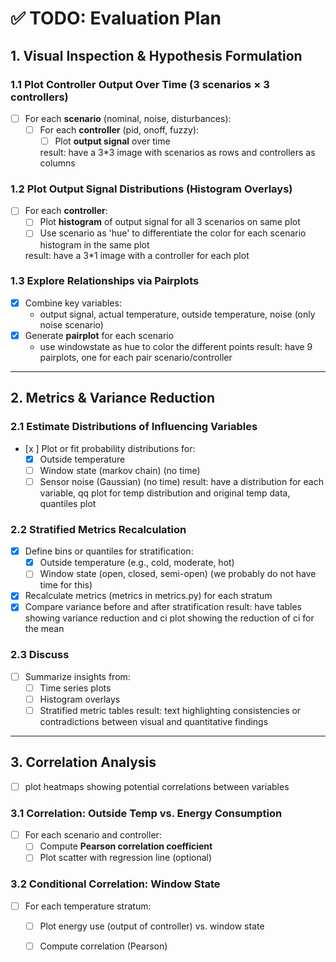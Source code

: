 # ✅ TODO: Evaluation Plan

## 1. Visual Inspection & Hypothesis Formulation

### 1.1 Plot Controller Output Over Time (3 scenarios × 3 controllers)
- [ ] For each **scenario** (nominal, noise, disturbances):
  - [ ] For each **controller** (pid, onoff, fuzzy):
    - [ ] Plot **output signal** over time
    
    result: have a 3*3 image with scenarios as rows and controllers as columns

### 1.2 Plot Output Signal Distributions (Histogram Overlays)
- [ ] For each **controller**:
  - [ ] Plot **histogram** of output signal for all 3 scenarios on same plot
  - [ ] Use scenario as 'hue' to differentiate the color for each scenario histogram in the same plot

  result: have a 3*1 image with a controller for each plot

### 1.3 Explore Relationships via Pairplots
- [x] Combine key variables:
  - output signal, actual temperature, outside temperature, noise (only noise scenario)
- [x] Generate **pairplot** for each scenario
  - use windowstate as hue to color the different points
  result: have 9 pairplots, one for each pair scenario/controller

---

## 2. Metrics & Variance Reduction

### 2.1 Estimate Distributions of Influencing Variables
- [x ] Plot or fit probability distributions for:
  - [x] Outside temperature 
  - [ ] Window state (markov chain) (no time)
  - [ ] Sensor noise (Gaussian) (no time)
  result: have a distribution for each variable, qq plot for temp distribution and original temp data, quantiles plot

### 2.2 Stratified Metrics Recalculation
- [x] Define bins or quantiles for stratification:
  - [x] Outside temperature (e.g., cold, moderate, hot)
  - [ ] Window state (open, closed, semi-open) (we probably do not have time for this)
- [x] Recalculate metrics (metrics in metrics.py) for each stratum
- [x] Compare variance before and after stratification
  result: have tables showing variance reduction and ci plot showing the reduction of ci for the mean

### 2.3 Discuss
- [ ] Summarize insights from:
  - [ ] Time series plots
  - [ ] Histogram overlays
  - [ ] Stratified metric tables
  result: text highlighting consistencies or contradictions between visual and quantitative findings

---

## 3. Correlation Analysis
- [ ] plot heatmaps showing potential correlations between variables

### 3.1 Correlation: Outside Temp vs. Energy Consumption
- [ ] For each scenario and controller:
  - [ ] Compute **Pearson correlation coefficient**
  - [ ] Plot scatter with regression line (optional)

### 3.2 Conditional Correlation: Window State
- [ ] For each temperature stratum:
  - [ ] Plot energy use (output of controller) vs. window state
  - [ ] Compute correlation (Pearson)


